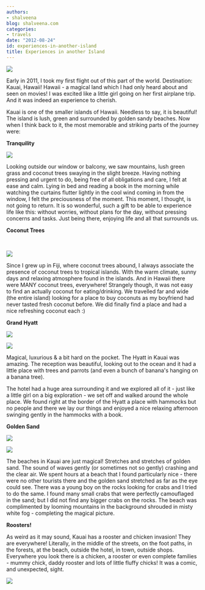 ```yaml
---
authors:
- shalveena
blog: shalveena.com
categories:
- travels
date: "2012-08-24"
id: experiences-in-another-island
title: Experiences in another Island
---
```


[![](https://shalveena.files.wordpress.com/2012/08/a3ef5-dscn1099.jpg?w=300)](https://shalveena.files.wordpress.com/2012/08/a3ef5-dscn1099.jpg)

Early in 2011, I took my first flight out of this part of the world. Destination: Kauai, Hawaii! Hawaii - a magical land which I had only heard about and seen on movies! I was excited like a little girl going on her first airplane trip. And it was indeed an experience to cherish.

Kauai is one of the smaller islands of Hawaii. Needless to say, it is beautiful! The island is lush, green and surrounded by golden sandy beaches. Now when I think back to it, the most memorable and striking parts of the journey were:

**Tranquility** 

[![](https://shalveena.files.wordpress.com/2012/08/93b3e-dscn0963.jpg?w=300)](https://shalveena.files.wordpress.com/2012/08/93b3e-dscn0963.jpg)

Looking outside our window or balcony, we saw mountains, lush green grass and coconut trees swaying in the slight breeze. Having nothing pressing and urgent to do, being free of all obligations and care, I felt at ease and calm. Lying in bed and reading a book in the morning while watching the curtains flutter lightly in the cool wind coming in from the window, I felt the preciousness of the moment. This moment, I thought, is not going to return. It is so wonderful, such a gift to be able to experience life like this: without worries, without plans for the day, without pressing concerns and tasks. Just being there, enjoying life and all that surrounds us.

**Coconut Trees** 

 

[![](https://shalveena.files.wordpress.com/2012/08/61183-dscn1054.jpg?w=225)](https://shalveena.files.wordpress.com/2012/08/61183-dscn1054.jpg)

Since I grew up in Fiji, where coconut trees abound, I always associate the presence of coconut trees to tropical islands. With the warm climate, sunny days and relaxing atmosphere found in the islands. And in Hawaii there were MANY coconut trees, everywhere! Strangely though, it was not easy to find an actually coconut for eating/drinking. We travelled far and wide (the entire island) looking for a place to buy coconuts as my boyfriend had never tasted fresh coconut before. We did finally find a place and had a nice refreshing coconut each :)

******Grand Hyatt****** 

[![](https://shalveena.files.wordpress.com/2012/08/cfb55-dscn0993.jpg?w=300)](https://shalveena.files.wordpress.com/2012/08/cfb55-dscn0993.jpg)

[![](https://shalveena.files.wordpress.com/2012/08/d6e8f-dscn1050.jpg?w=225)](https://shalveena.files.wordpress.com/2012/08/d6e8f-dscn1050.jpg)

Magical, luxurious & a bit hard on the pocket. The Hyatt in Kauai was amazing. The reception was beautiful, looking out to the ocean and it had a little place with trees and parrots (and even a bunch of banana's hanging on a banana tree).

The hotel had a huge area surrounding it and we explored all of it - just like a little girl on a big exploration - we set off and walked around the whole place. We found right at the border of the Hyatt a place with hammocks but no people and there we lay our things and enjoyed a nice relaxing afternoon swinging gently in the hammocks with a book.

**Golden Sand**

[![](https://shalveena.files.wordpress.com/2012/08/58d01-img_1128.jpg?w=300)](https://shalveena.files.wordpress.com/2012/08/58d01-img_1128.jpg)

[![](https://shalveena.files.wordpress.com/2012/08/32ce3-img_1145.jpg?w=300)](https://shalveena.files.wordpress.com/2012/08/32ce3-img_1145.jpg)

The beaches in Kauai are just magical! Stretches and stretches of golden sand. The sound of waves gently (or sometimes not so gently) crashing and the clear air. We spent hours at a beach that I found particularly nice - there were no other tourists there and the golden sand stretched as far as the eye could see. There was a young boy on the rocks looking for crabs and I tried to do the same. I found many small crabs that were perfectly camouflaged in the sand; but I did not find any bigger crabs on the rocks. The beach was complimented by looming mountains in the background shrouded in misty white fog - completing the magical picture.

**Roosters!**

As weird as it may sound, Kauai has a rooster and chicken invasion! They are everywhere! Literally, in the middle of the streets, on the foot paths, in the forests, at the beach, outside the hotel, in town, outside shops. Everywhere you look there is a chicken, a rooster or even complete families - mummy chick, daddy rooster and lots of little fluffy chicks! It was a comic, and unexpected, sight.

[![](https://shalveena.files.wordpress.com/2012/08/8bd2d-img_1056.jpg?w=300)](https://shalveena.files.wordpress.com/2012/08/8bd2d-img_1056.jpg)
